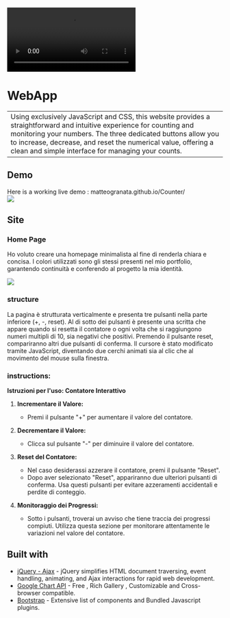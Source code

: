 <video src="assets/img/registrazione-counter.mp4" controls title="Title"></video>

# WebApp
<table>
<tr>
<td>
Using exclusively JavaScript and CSS, this website provides a straightforward and intuitive experience for counting and monitoring your numbers. The three dedicated buttons allow you to increase, decrease, and reset the numerical value, offering a clean and simple interface for managing your counts. 
</td>
</tr>
</table>


## Demo
Here is a working live demo : matteogranata.github.io/Counter/ <br>
![](https://komarev.com/ghpvc/?username=MatteoGranata&color=dc143c&style=flat-square)

## Site

### Home Page
Ho voluto creare una homepage minimalista al fine di renderla chiara e concisa. I colori utilizzati sono gli stessi presenti nel mio portfolio, garantendo continuità e conferendo al progetto la mia identità.

![](https://i.postimg.cc/L6q3MRMx/counter-screen.png)

### structure
La pagina è strutturata verticalmente e presenta tre pulsanti nella parte inferiore (+, -, reset). Al di sotto dei pulsanti è presente una scritta che appare quando si resetta il contatore o ogni volta che si raggiungono numeri multipli di 10, sia negativi che positivi. Premendo il pulsante reset, compariranno altri due pulsanti di conferma. Il cursore è stato modificato tramite JavaScript, diventando due cerchi animati sia al clic che al movimento del mouse sulla finestra.


### instructions:
**Istruzioni per l'uso: Contatore Interattivo**

1. **Incrementare il Valore:**
   - Premi il pulsante "+" per aumentare il valore del contatore.

2. **Decrementare il Valore:**
   - Clicca sul pulsante "-" per diminuire il valore del contatore.

3. **Reset del Contatore:**
   - Nel caso desiderassi azzerare il contatore, premi il pulsante "Reset".
   - Dopo aver selezionato "Reset", appariranno due ulteriori pulsanti di conferma. Usa questi pulsanti per evitare azzeramenti accidentali e perdite di conteggio.

4. **Monitoraggio dei Progressi:**
   - Sotto i pulsanti, troverai un avviso che tiene traccia dei progressi compiuti. Utilizza questa sezione per monitorare attentamente le variazioni nel valore del contatore.

## Built with 

- [jQuery - Ajax](http://www.w3schools.com/jquery/jquery_ref_ajax.asp) - jQuery simplifies HTML document traversing, event handling, animating, and Ajax interactions for rapid web development.
- [Google Chart API](https://developers.google.com/chart/interactive/docs/quick_start) - Free , Rich Gallery , Customizable and Cross-browser compatible.
- [Bootstrap](http://getbootstrap.com/) - Extensive list of components and  Bundled Javascript plugins.


